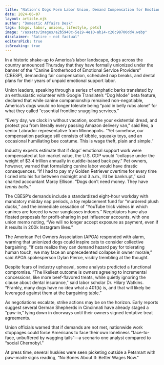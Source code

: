 ```yaml
---
title: "Nation’s Dogs Form Labor Union, Demand Compensation for Emotional Support Work"
date: 2024-06-07
layout: article.njk
author: "Domestic Affairs Desk"
tags: [dogs, labor, unions, lifestyle, pets]
image: "/assets/images/a2b5940c-5e19-4e10-ab14-c20c98700dd4.webp"
disclaimer: "Satire — not factual"
editorsPick: true
isBreaking: true
---
```


In a historic shake-up to America’s labor landscape, dogs across the country announced Thursday that they have formally unionized under the banner of the “Canine Brotherhood of Emotional Service Providers” (CBESP), demanding fair compensation, scheduled nap breaks, and dental plans for their years of unpaid emotional support labor.

Union leaders, speaking through a series of emphatic barks translated by an enthusiastic volunteer with Google Translate’s “Dog Mode” beta feature, declared that while canine companionship remained non-negotiable, America’s dogs would no longer tolerate being “paid in belly rubs alone” for what they called “essential frontline snuggling services.”

“Every day, we clock in without vacation, soothe your existential dread, and protect you from literally every passing Amazon delivery van,” said Rex, a senior Labrador representative from Minneapolis. “Yet somehow, our compensation package still consists of kibble, squeaky toys, and an occasional humiliating bee costume. This is wage theft, plain and simple.”

Industry experts estimate that if dogs’ emotional support work were compensated at fair market value, the U.S. GDP would “collapse under the weight of $3.4 trillion annually in cuddle-based back pay.” Pet owners, however, warned that formalizing canine labor would have drastic consequences. “If I had to pay my Golden Retriever overtime for every time I cried into his fur between midnight and 3 a.m., I’d be bankrupt,” said charted accountant Marcy Ellison. “Dogs don’t need money. They have *tennis balls.*”

The CBESP’s demands include a standardized eight-hour workday with mandatory midday nap periods, a toy replacement fund for “murdered plush ducks,” and the immediate cessation of “YouTube trick videos in which canines are forced to wear sunglasses indoors.” Negotiators have also floated proposals for profit-sharing in pet influencer accounts, with one union memo noting, “We will no longer accept exposure as payment, even if it results in 200k Instagram likes.”

The American Pet Owners Association (APOA) responded with alarm, warning that unionized dogs could inspire cats to consider collective bargaining. “If cats realize they can demand hazard pay for tolerating human touch, we may face an unprecedented collapse in owner morale,” said APOA spokesperson Dylan Pierce, visibly trembling at the thought. 

Despite fears of industry upheaval, some analysts predicted a functional compromise. “The likeliest outcome is owners agreeing to incremental concessions, like more beef-flavored treats, while quietly ignoring the clause about dental insurance,” said labor scholar Dr. Hilary Watkins. “Frankly, many dogs have no idea what a 401(k) is, and that will likely be leveraged against them at the bargaining table.”

As negotiations escalate, strike actions may be on the horizon. Early reports suggest several German Shepherds in Cincinnati have already staged a “paw-in,” lying down in doorways until their owners signed tentative treat agreements. 

Union officials warned that if demands are not met, nationwide work stoppages could force Americans to face their own loneliness “face-to-face, unbuffered by wagging tails”—a scenario one analyst compared to “social Chernobyl.”

At press time, several huskies were seen picketing outside a Petsmart with paw-made signs reading, “No Bones About It: Better Wages Now.”